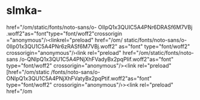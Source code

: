 # slmka-
href="/om/static/fonts/noto-sans/o-
OIIpQ1x3QUIC5A4PNr6DRASf6M7VBj
.woff2"as="font"type="font/woff2"crossorigin
="anonymous"/›<linkrel="preload" href="/om/
static/fonts/noto-sans/o-0IIp01x3QU1C5A4PNr6zRASf6M7VBj.woff2" as="font" 
type="font/woff2" crossorigin="anonymous"/›‹link rel="preload" href="/om/static/fonts/noto-sans
/o-QNIpQ1x3QU1C5A4PNjXhFVadyBx2pqPIif.woff2"as="font" type="font/woff2" crossorigin="anonymous"/><link rel="preload" 
[href="/om/static
/fonts/noto-sans/o-ONIpQ1x3QU1C5A4PNjXhFVatyBx2pqPtif.woff2"as="font" type="font/woff2" 
crossorigin="anonymous"/›><link
 rel="preload" href="/om
